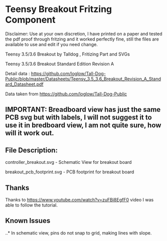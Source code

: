 # Teensy Breakout Fritzing Component
Disclaimer: Use at your own discretion, I have printed on a paper and tested the pdf proof through fritzing and it worked perfectly fine, still the files are available to use and edit if you need change.

Teensy 3.5/3.6 Breakout by Talldog , Fritizing Part and SVGs

Teensy 3.5/3.6 Breakout Standard Edition Revision A

Detail data : https://github.com/loglow/Tall-Dog-Public/blob/master/Datasheets/Teensy_3.5_3.6_Breakout_Revision_A_Standard_Datasheet.pdf

Data taken from https://github.com/loglow/Tall-Dog-Public

## IMPORTANT: Breadboard view has just the same PCB svg but with labels, I will not suggest it to use it in bredboard view, I am not quite sure, how will it work out.



## File Description:

controller_breakout.svg - Schematic View for breakout board

breakout_pcb_footprint.svg - PCB footprint for breakout board   



## Thanks

Thanks to https://www.youtube.com/watch?v=zuFBi8EgfF0 video I was able to follow the tutorial.

## Known Issues

..* In schematic view, pins do not snap to grid, making lines with slope.
